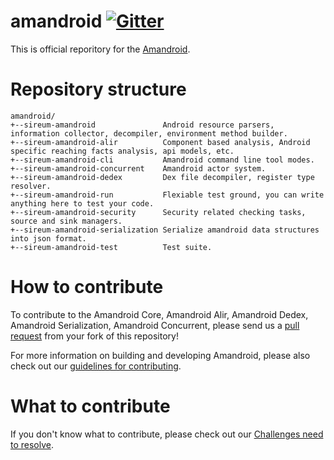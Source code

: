 amandroid [![Gitter](https://badges.gitter.im/sireum/amandroid.svg)](https://gitter.im/sireum/amandroid?utm_source=badge&utm_medium=badge&utm_campaign=pr-badge)
========================

This is official reporitory for the [Amandroid](http://amandroid.sireum.org/docs/).

# Repository structure

```
amandroid/
+--sireum-amandroid               Android resource parsers, information collector, decompiler, environment method builder.
+--sireum-amandroid-alir          Component based analysis, Android specific reaching facts analysis, api models, etc.
+--sireum-amandroid-cli           Amandroid command line tool modes.
+--sireum-amandroid-concurrent    Amandroid actor system.
+--sireum-amandroid-dedex         Dex file decompiler, register type resolver.
+--sireum-amandroid-run           Flexiable test ground, you can write anything here to test your code.
+--sireum-amandroid-security      Security related checking tasks, source and sink managers.
+--sireum-amandroid-serialization Serialize amandroid data structures into json format.
+--sireum-amandroid-test          Test suite.
```

# How to contribute

To contribute to the Amandroid Core, Amandroid Alir, Amandroid Dedex, Amandroid Serialization, Amandroid Concurrent, please send us a [pull request](https://help.github.com/articles/using-pull-requests/#fork--pull) from your fork of this repository!

For more information on building and developing Amandroid, please also check out our [guidelines for contributing](CONTRIBUTING.md).
 
# What to contribute

If you don't know what to contribute, please check out our [Challenges need to resolve](CHALLENGE.md).
